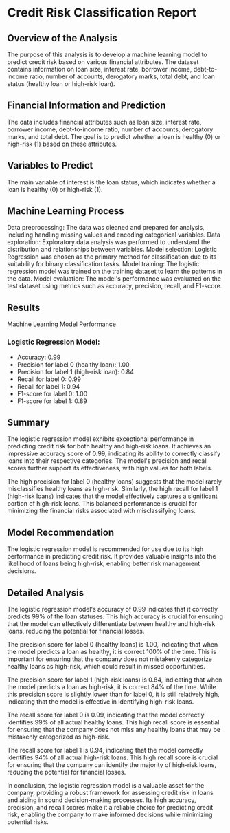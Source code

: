 # Credit Risk Classification Report

## Overview of the Analysis

The purpose of this analysis is to develop a machine learning model to predict credit risk based on various financial attributes. The dataset contains information on loan size, interest rate, borrower income, debt-to-income ratio, number of accounts, derogatory marks, total debt, and loan status (healthy loan or high-risk loan).

## Financial Information and Prediction

The data includes financial attributes such as loan size, interest rate, borrower income, debt-to-income ratio, number of accounts, derogatory marks, and total debt. The goal is to predict whether a loan is healthy (0) or high-risk (1) based on these attributes.

## Variables to Predict

The main variable of interest is the loan status, which indicates whether a loan is healthy (0) or high-risk (1).

## Machine Learning Process

Data preprocessing: The data was cleaned and prepared for analysis, including handling missing values and encoding categorical variables.
Data exploration: Exploratory data analysis was performed to understand the distribution and relationships between variables.
Model selection: Logistic Regression was chosen as the primary method for classification due to its suitability for binary classification tasks.
Model training: The logistic regression model was trained on the training dataset to learn the patterns in the data.
Model evaluation: The model's performance was evaluated on the test dataset using metrics such as accuracy, precision, recall, and F1-score.

## Results

Machine Learning Model Performance

### Logistic Regression Model:

* Accuracy: 0.99
* Precision for label 0 (healthy loan): 1.00
* Precision for label 1 (high-risk loan): 0.84
* Recall for label 0: 0.99
* Recall for label 1: 0.94
* F1-score for label 0: 1.00
* F1-score for label 1: 0.89

## Summary
The logistic regression model exhibits exceptional performance in predicting credit risk for both healthy and high-risk loans. It achieves an impressive accuracy score of 0.99, indicating its ability to correctly classify loans into their respective categories. The model's precision and recall scores further support its effectiveness, with high values for both labels.

The high precision for label 0 (healthy loans) suggests that the model rarely misclassifies healthy loans as high-risk. Similarly, the high recall for label 1 (high-risk loans) indicates that the model effectively captures a significant portion of high-risk loans. This balanced performance is crucial for minimizing the financial risks associated with misclassifying loans.

## Model Recommendation

The logistic regression model is recommended for use due to its high performance in predicting credit risk. It provides valuable insights into the likelihood of loans being high-risk, enabling better risk management decisions.

## Detailed Analysis

The logistic regression model's accuracy of 0.99 indicates that it correctly predicts 99% of the loan statuses. This high accuracy is crucial for ensuring that the model can effectively differentiate between healthy and high-risk loans, reducing the potential for financial losses.

The precision score for label 0 (healthy loans) is 1.00, indicating that when the model predicts a loan as healthy, it is correct 100% of the time. This is important for ensuring that the company does not mistakenly categorize healthy loans as high-risk, which could result in missed opportunities.

The precision score for label 1 (high-risk loans) is 0.84, indicating that when the model predicts a loan as high-risk, it is correct 84% of the time. While this precision score is slightly lower than for label 0, it is still relatively high, indicating that the model is effective in identifying high-risk loans.

The recall score for label 0 is 0.99, indicating that the model correctly identifies 99% of all actual healthy loans. This high recall score is essential for ensuring that the company does not miss any healthy loans that may be mistakenly categorized as high-risk.

The recall score for label 1 is 0.94, indicating that the model correctly identifies 94% of all actual high-risk loans. This high recall score is crucial for ensuring that the company can identify the majority of high-risk loans, reducing the potential for financial losses.

In conclusion, the logistic regression model is a valuable asset for the company, providing a robust framework for assessing credit risk in loans and aiding in sound decision-making processes. Its high accuracy, precision, and recall scores make it a reliable choice for predicting credit risk, enabling the company to make informed decisions while minimizing potential risks.
